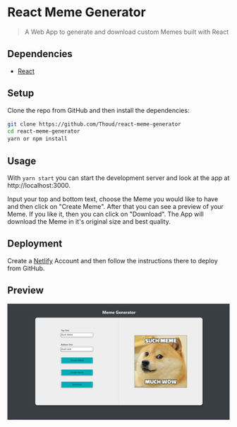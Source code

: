 # React Meme Generator

> A Web App to generate and download custom Memes built with React

## Dependencies

- [React](https://reactjs.org/)

## Setup

Clone the repo from GitHub and then install the dependencies:

```sh
git clone https://github.com/Thoud/react-meme-generator
cd react-meme-generator
yarn or npm install
```

## Usage

With `yarn start` you can start the development server and look at the app at http://localhost:3000.

Input your top and bottom text, choose the Meme you would like to have and then click on "Create Meme".
After that you can see a preview of your Meme. If you like it, then you can click on "Download".
The App will download the Meme in it's original size and best quality.

## Deployment

Create a [Netlify](https://www.netlify.com/) Account and then follow the instructions there to deploy from GitHub.

## Preview

![Preview of the app](/images/page.png 'Preview of the app')

